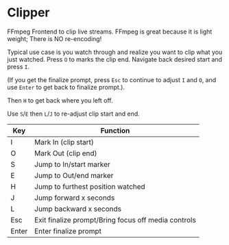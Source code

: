 # Clipper

FFmpeg Frontend to clip live streams. FFmpeg is great because it is light weight; There is NO re-encoding!

Typical use case is you watch through and realize you want to clip what you just watched.
Press `O` to marks the clip end.
Navigate back desired start and press `I`.

(If you get the finalize prompt, press `Esc` to continue to adjust `I` and `O`, and use `Enter` to get back to finalize prompt.).

Then `H` to get back where you left off.

Use `S`/`E` then `L`/`J` to re-adjust clip start and end.

| Key   | Function                                        |
|-------|-------------------------------------------------|
| I     | Mark In (clip start)                            |
| O     | Mark Out (clip end)                             |
| S     | Jump to In/start marker                         |
| E     | Jump to Out/end marker                          |
| H     | Jump to furthest position watched               |
| J     | Jump forward x seconds                          |
| L     | Jump backward x seconds                         |
| Esc   | Exit finalize prompt/Bring focus off media controls |
| Enter | Enter finalize prompt                           |

